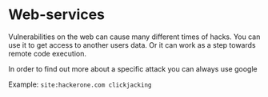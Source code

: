 # Web-services

Vulnerabilities on the web can cause many different times of hacks. You can use it to get access to another users data. Or it can work as a step towards remote code execution.

In order to find out more about a specific attack you can always use google

Example:
`site:hackerone.com clickjacking`

